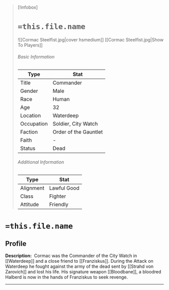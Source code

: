> [!infobox]
> # `=this.file.name`
> ![[Cormac Steelfist.jpg|cover hsmedium]]
> [[Cormac Steelfist.jpg|Show To Players]]
> ###### Basic Information
> Type |  Stat |
> ---|---|
> Title | Commander |
> Gender | Male |
> Race | Human |
> Age | 32 |
> Location | Waterdeep |
> Occupation | Soldier, City Watch |
> Faction | Order of the Gauntlet |
> Faith | - |
> Status | Dead |
> ###### Additional Information
> Type |  Stat |
> ---|---|
> Alignment | Lawful Good |
> Class | Fighter |
> Attitude | Friendly |

# `=this.file.name`
## Profile

**Description:** 
Cormac was the Commander of the City Watch in [[Waterdeep]] and a close friend to [[Franziskus]]. During the Attack on Waterdeep he fought against the army of the dead sent by [[Strahd von Zarovich]] and lost his life. His signature weapon [[Bloodbane]], a bloodred Halberd is now in the hands of Franziskus to seek revenge.

---
